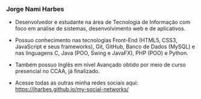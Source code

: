  ### Jorge Nami Harbes

<!--
**jharbes/jharbes** is a ✨ _special_ ✨ repository because its `README.md` (this file) appears on your GitHub profile.

Here are some ideas to get you started:
-->
- Desenvolvedor e estudante na área de Tecnologia de Informação com foco em análise de sistemas, desenvolvimento web e de aplicativos.

- Possuo conhecimento nas tecnologias Front-End (HTML5, CSS3, JavaScript e seus frameworks), Git, GitHub, Banco de Dados (MySQL) e nas linguagens C, Java (POO, Swing e JavaFX), PHP (POO) e Python.

- Também possuo Inglês em nível Avançado obtido por meio de curso presencial no CCAA, já finalizado.

- Acesse todas as outras minha redes sociais aqui: https://jharbes.github.io/my-social-networks/